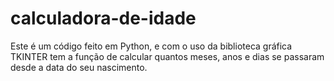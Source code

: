 # calculadora-de-idade
Este é um código feito em Python, e com o uso da biblioteca gráfica TKINTER tem a função de calcular quantos meses, anos e dias se passaram desde a data do seu nascimento.
